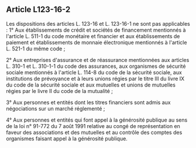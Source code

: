 Article L123-16-2
----
Les dispositions des articles L. 123-16 et L. 123-16-1 ne sont pas applicables :
1° Aux établissements de crédit et sociétés de financement mentionnés à
l'article L. 511-1 du code monétaire et financier et aux établissements de
paiement et établissements de monnaie électronique mentionnés à l'article L.
521-1 du même code ;

2° Aux entreprises d'assurance et de réassurance mentionnées aux articles L.
310-1 et L. 310-1-1 du code des assurances, aux organismes de sécurité sociale
mentionnés à l'article L. 114-8 du code de la sécurité sociale, aux institutions
de prévoyance et à leurs unions régies par le titre III du livre IX du code de
la sécurité sociale et aux mutuelles et unions de mutuelles régies par le livre
II du code de la mutualité ;

3° Aux personnes et entités dont les titres financiers sont admis aux
négociations sur un marché réglementé ;

4° Aux personnes et entités qui font appel à la générosité publique au sens de
la loi n° 91-772 du 7 août 1991 relative au congé de représentation en faveur
des associations et des mutuelles et au contrôle des comptes des organismes
faisant appel à la générosité publique.
